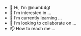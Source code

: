- 👋 Hi, I’m @numb4gt
- 👀 I’m interested in ...
- 🌱 I’m currently learning ...
- 💞️ I’m looking to collaborate on ...
- 📫 How to reach me ...

<!---
numb4gt/numb4gt is a ✨ special ✨ repository because its `README.md` (this file) appears on your GitHub profile.
You can click the Preview link to take a look at your changes.
--->
